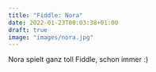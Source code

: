 ```yaml
---
title: "Fiddle: Nora"
date: 2022-01-23T00:03:38+01:00
draft: true
image: "images/nora.jpg"
---
```


Nora spielt ganz toll Fiddle, schon immer :)
